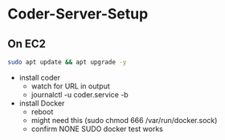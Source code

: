 # Coder-Server-Setup

## On EC2
```bash
sudo apt update && apt upgrade -y
```
- install coder
  - watch for URL in output
  - journalctl -u coder.service -b
- install Docker
  - reboot
  - might need this (sudo chmod 666 /var/run/docker.sock)
  - confirm NONE SUDO docker test works
